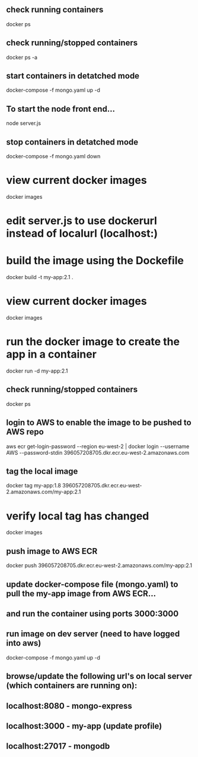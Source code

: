 
## check running containers
docker ps    

## check running/stopped containers
docker ps -a 

## start containers in detatched mode
docker-compose -f mongo.yaml up -d    


## To start the node front end...

node server.js


## stop containers in detatched mode
docker-compose -f mongo.yaml down

# view current docker images
docker images

# edit server.js to use dockerurl instead of localurl (localhost:)

# build the image using the Dockefile
docker build -t my-app:2.1 .

# view current docker images
docker images
# run the docker image to create the app in a container
docker run -d my-app:2.1

## check running/stopped containers
docker ps

## login to AWS to enable the image to be pushed to AWS repo
aws ecr get-login-password --region eu-west-2 | docker login --username AWS --password-stdin 396057208705.dkr.ecr.eu-west-2.amazonaws.com

## tag the local image 
docker tag my-app:1.8 396057208705.dkr.ecr.eu-west-2.amazonaws.com/my-app:2.1

# verify local tag has changed
docker images

## push image to AWS ECR
docker push 396057208705.dkr.ecr.eu-west-2.amazonaws.com/my-app:2.1

## update docker-compose file (mongo.yaml) to pull the my-app image from AWS ECR...
## and run the container using ports 3000:3000

## run image on dev server (need to have logged into aws)
docker-compose -f mongo.yaml up -d 

## browse/update the following url's on local server (which containers are running on):
## localhost:8080 - mongo-express
## localhost:3000 - my-app (update profile)
## localhost:27017 - mongodb



